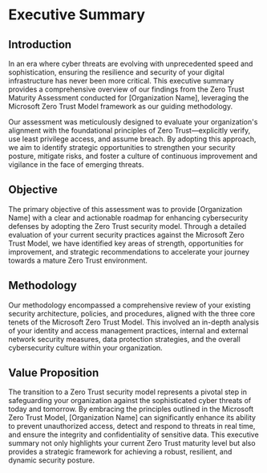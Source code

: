 # Executive Summary

## Introduction

In an era where cyber threats are evolving with unprecedented speed and sophistication, ensuring the resilience and security of your digital infrastructure has never been more critical. This executive summary provides a comprehensive overview of our findings from the Zero Trust Maturity Assessment conducted for [Organization Name], leveraging the Microsoft Zero Trust Model framework as our guiding methodology.

Our assessment was meticulously designed to evaluate your organization's alignment with the foundational principles of Zero Trust—explicitly verify, use least privilege access, and assume breach. By adopting this approach, we aim to identify strategic opportunities to strengthen your security posture, mitigate risks, and foster a culture of continuous improvement and vigilance in the face of emerging threats.

## Objective

The primary objective of this assessment was to provide [Organization Name] with a clear and actionable roadmap for enhancing cybersecurity defenses by adopting the Zero Trust security model. Through a detailed evaluation of your current security practices against the Microsoft Zero Trust Model, we have identified key areas of strength, opportunities for improvement, and strategic recommendations to accelerate your journey towards a mature Zero Trust environment.

## Methodology

Our methodology encompassed a comprehensive review of your existing security architecture, policies, and procedures, aligned with the three core tenets of the Microsoft Zero Trust Model. This involved an in-depth analysis of your identity and access management practices, internal and external network security measures, data protection strategies, and the overall cybersecurity culture within your organization.

## Value Proposition

The transition to a Zero Trust security model represents a pivotal step in safeguarding your organization against the sophisticated cyber threats of today and tomorrow. By embracing the principles outlined in the Microsoft Zero Trust Model, [Organization Name] can significantly enhance its ability to prevent unauthorized access, detect and respond to threats in real time, and ensure the integrity and confidentiality of sensitive data. This executive summary not only highlights your current Zero Trust maturity level but also provides a strategic framework for achieving a robust, resilient, and dynamic security posture.
